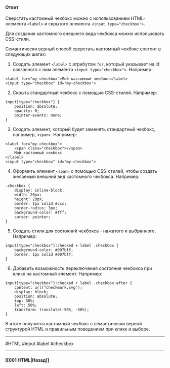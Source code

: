 #### Ответ

Сверстать кастомный чекбокс можно с использованием HTML-элемента `<label>` и скрытого элемента `<input type="checkbox">`. 

Для создания кастомного внешнего вида чекбокса можно использовать CSS-стили.

Семантически верный способ сверстать кастомный чекбокс состоит в следующих шагах:

1. Создать элемент `<label>` с атрибутом `for`, который указывает на id связанного с ним элемента `<input type="checkbox">`. Например:

```
<label for="my-checkbox">Мой кастомный чекбокс</label>
<input type="checkbox" id="my-checkbox">
```

2. Скрыть стандартный чекбокс с помощью CSS-стилей. Например:

```
input[type="checkbox"] {
    position: absolute;
    opacity: 0;
    pointer-events: none;
}
```

3. Создать элемент, который будет заменять стандартный чекбокс, например, `<span>`. Например:

```
<label for="my-checkbox">
    <span class="checkbox"></span>
    Мой кастомный чекбокс
</label>
<input type="checkbox" id="my-checkbox">
```

4. Оформить элемент `<span>` с помощью CSS-стилей, чтобы создать желаемый внешний вид кастомного чекбокса. Например:

```
.checkbox {
    display: inline-block;
    width: 20px;
    height: 20px;
    border: 1px solid #ccc;
    border-radius: 3px;
    background-color: #fff;
    cursor: pointer;
}
```

5. Создать стили для состояний чекбокса - нажатого и выбранного. Например:

```
input[type="checkbox"]:checked + label .checkbox {
    background-color: #007bff;
    border: 1px solid #007bff;
}
```

6. Добавить возможность переключения состояния чекбокса при клике на кастомный элемент. Например:

```
input[type="checkbox"]:checked + label .checkbox:after {
    content: url("checkmark.svg");
    display: block;
    position: absolute;
    top: 50%;
    left: 50%;
    transform: translate(-50%, -50%);
}
```

В итоге получится кастомный чекбокс с семантически верной структурой HTML и правильным поведением при клике и выборе.

___
#HTML #input #label #checkbox

___

#### [[001 HTML|Назад]]